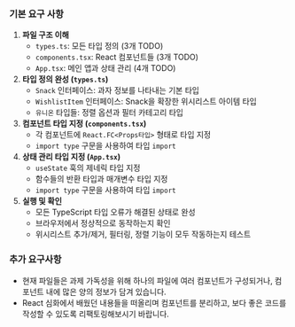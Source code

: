 ### 기본 요구 사항

1. **파일 구조 이해**
   - `types.ts`: 모든 타입 정의 (3개 TODO)
   - `components.tsx`: React 컴포넌트들 (3개 TODO)
   - `App.tsx`: 메인 앱과 상태 관리 (4개 TODO)
2. **타입 정의 완성 (`types.ts`)**
   - `Snack` 인터페이스: 과자 정보를 나타내는 기본 타입
   - `WishlistItem` 인터페이스: Snack을 확장한 위시리스트 아이템 타입
   - `유니온` 타입들: 정렬 옵션과 필터 카테고리 타입
3. **컴포넌트 타입 지정 (`components.tsx`)**
   - 각 컴포넌트에 `React.FC<Props타입>` 형태로 타입 지정
   - `import type` 구문을 사용하여 타입 `import`
4. **상태 관리 타입 지정 (`App.tsx`)**
   - `useState` 훅의 제네릭 타입 지정
   - 함수들의 반환 타입과 매개변수 타입 지정
   - `import type` 구문을 사용하여 타입 `import`
5. **실행 및 확인**
   - 모든 TypeScript 타입 오류가 해결된 상태로 완성
   - 브라우저에서 정상적으로 동작하는지 확인
   - 위시리스트 추가/제거, 필터링, 정렬 기능이 모두 작동하는지 테스트

### 추가 요구사항

- 현재 파일들은 과제 가독성을 위해 하나의 파일에 여러 컴포넌트가 구성되거나, 컴포넌트 내에 많은 양의 정보가 담겨 있습니다.
- React 심화에서 배웠던 내용들을 떠올리며 컴포넌트를 분리하고, 보다 좋은 코드를 작성할 수 있도록 리팩토링해보시기 바랍니다.
